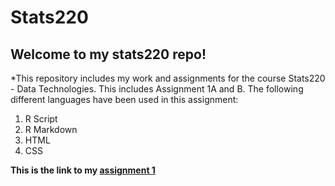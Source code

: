 # Stats220

## Welcome to my stats220 repo!


*This repository includes my work and assignments for the course Stats220 - Data Technologies. This includes Assignment 1A and B. The following different languages have been used in this assignment:
1. R Script
2. R Markdown
3. HTML
4. CSS

**This is the link to my [assignment 1](https://upar122.github.io/stats220/)**
